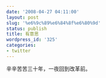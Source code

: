 ```yaml
---
date: '2008-04-27 04:11:00'
layout: post
slug: '%e6%9c%89%e6%84%8f%e6%80%9d'
status: publish
title: 有意思
wordpress_id: '325'
categories:
- twitter
---
```


辛辛苦苦三十年，一夜回到改革前。  

